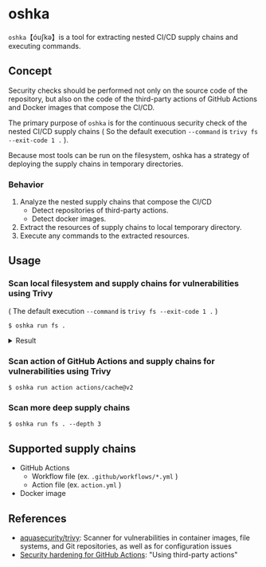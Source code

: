 # oshka

`oshka`【óuʃkə】is a tool for extracting nested CI/CD supply chains and executing commands.

## Concept

Security checks should be performed not only on the source code of the repository, but also on the code of the third-party actions of GitHub Actions and Docker images that compose the CI/CD.

The primary purpose of `oshka` is for the continuous security check of the nested CI/CD supply chains ( So the default execution `--command` is `trivy fs --exit-code 1 .` ).

Because most tools can be run on the filesystem, oshka has a strategy of deploying the supply chains in temporary directories.

### Behavior

1. Analyze the nested supply chains that compose the CI/CD
    - Detect repositories of third-party actions.
    - Detect docker images.
2. Extract the resources of supply chains to local temporary directory.
2. Execute any commands to the extracted resources.

## Usage

### Scan local filesystem and supply chains for vulnerabilities using Trivy

( The default execution `--command` is `trivy fs --exit-code 1 .` )

``` console
$ oshka run fs .
```

<details>

<summary>Result</summary>

``` console
$ oshka run fs .
2021-08-18T01:44:09+09:00 [INFO] Create temporary directory for extracting supply chains: /var/folders/fp/hk95_wsj7s18mmc9drvrxdp1tt294n/T/
2021-08-18T01:44:09+09:00 [INFO] Extract local . to /var/folders/fp/hk95_wsj7s18mmc9drvrxdp1tt294n/T/local-cdb4ee2
2021-08-18T01:44:09+09:00 [INFO] Run `trivy fs --exit-code 1 .` on /var/folders/fp/hk95_wsj7s18mmc9drvrxdp1tt294n/T/local-cdb4ee2
2021-08-18T01:44:09.265+0900    INFO    Using your github token
2021-08-18T01:44:09.318+0900    INFO    Number of language-specific files: 1
2021-08-18T01:44:09.318+0900    INFO    Detecting gomod vulnerabilities...

go.sum (gomod)
==============
Total: 3 (UNKNOWN: 2, LOW: 0, MEDIUM: 1, HIGH: 0, CRITICAL: 0)

+------------------+------------------+----------+-------------------+---------------+---------------------------------------+
|     LIBRARY      | VULNERABILITY ID | SEVERITY | INSTALLED VERSION | FIXED VERSION |                 TITLE                 |
+------------------+------------------+----------+-------------------+---------------+---------------------------------------+
| gopkg.in/yaml.v2 | CVE-2019-11254   | MEDIUM   | 2.2.2             | v2.2.8        | kubernetes: Denial of                 |
|                  |                  |          |                   |               | service in API server via             |
|                  |                  |          |                   |               | crafted YAML payloads by...           |
|                  |                  |          |                   |               | -->avd.aquasec.com/nvd/cve-2019-11254 |
+                  +------------------+----------+                   +---------------+---------------------------------------+
|                  | GMS-2019-2       | UNKNOWN  |                   | v2.2.3        | XML Entity Expansion                  |
+                  +------------------+          +                   +               +---------------------------------------+
|                  | GO-2021-0061     |          |                   |               |                                       |
+------------------+------------------+----------+-------------------+---------------+---------------------------------------+
2021-08-18T01:44:09+09:00 [INFO] Detect action actions/setup-go@v1 from /var/folders/fp/hk95_wsj7s18mmc9drvrxdp1tt294n/T/local-cdb4ee2
2021-08-18T01:44:09+09:00 [INFO] Detect action actions/checkout@v1 from /var/folders/fp/hk95_wsj7s18mmc9drvrxdp1tt294n/T/local-cdb4ee2
2021-08-18T01:44:09+09:00 [INFO] Detect action codecov/codecov-action@v1 from /var/folders/fp/hk95_wsj7s18mmc9drvrxdp1tt294n/T/local-cdb4ee2
2021-08-18T01:44:09+09:00 [INFO] Detect action actions/checkout@v2 from /var/folders/fp/hk95_wsj7s18mmc9drvrxdp1tt294n/T/local-cdb4ee2
2021-08-18T01:44:09+09:00 [INFO] Extract action actions/setup-go@v1 to /var/folders/fp/hk95_wsj7s18mmc9drvrxdp1tt294n/T/actions/setup-go@v1
Enumerating objects: 1017, done.
Counting objects: 100% (15/15), done.
Compressing objects: 100% (14/14), done.
Total 1017 (delta 8), reused 2 (delta 1), pack-reused 1002
2021-08-18T01:44:10+09:00 [INFO] Run `trivy fs --exit-code 1 .` on /var/folders/fp/hk95_wsj7s18mmc9drvrxdp1tt294n/T/actions/setup-go@v1
2021-08-18T01:44:10.866+0900    INFO    Using your github token
2021-08-18T01:44:10.922+0900    INFO    Number of language-specific files: 1
2021-08-18T01:44:10.922+0900    INFO    Detecting npm vulnerabilities...

package-lock.json (npm)
=======================
Total: 1 (UNKNOWN: 0, LOW: 0, MEDIUM: 0, HIGH: 1, CRITICAL: 0)

+------------+------------------+----------+-------------------+---------------+---------------------------------------+
|  LIBRARY   | VULNERABILITY ID | SEVERITY | INSTALLED VERSION | FIXED VERSION |                 TITLE                 |
+------------+------------------+----------+-------------------+---------------+---------------------------------------+
| underscore | CVE-2021-23358   | HIGH     | 1.8.3             | 1.12.1        | nodejs-underscore: Arbitrary code     |
|            |                  |          |                   |               | execution via the template function   |
|            |                  |          |                   |               | -->avd.aquasec.com/nvd/cve-2021-23358 |
+------------+------------------+----------+-------------------+---------------+---------------------------------------+
2021-08-18T01:44:10+09:00 [INFO] Extract action actions/checkout@v1 to /var/folders/fp/hk95_wsj7s18mmc9drvrxdp1tt294n/T/actions/checkout@v1
Enumerating objects: 992, done.
Counting objects: 100% (22/22), done.
Compressing objects: 100% (16/16), done.
Total 992 (delta 9), reused 9 (delta 6), pack-reused 970
2021-08-18T01:44:12+09:00 [INFO] Run `trivy fs --exit-code 1 .` on /var/folders/fp/hk95_wsj7s18mmc9drvrxdp1tt294n/T/actions/checkout@v1
2021-08-18T01:44:12.327+0900    INFO    Using your github token
2021-08-18T01:44:12.380+0900    INFO    Number of language-specific files: 0
2021-08-18T01:44:12+09:00 [INFO] Extract action codecov/codecov-action@v1 to /var/folders/fp/hk95_wsj7s18mmc9drvrxdp1tt294n/T/codecov/codecov-action@v1
Enumerating objects: 3873, done.
Counting objects: 100% (838/838), done.
Compressing objects: 100% (326/326), done.
Total 3873 (delta 618), reused 669 (delta 509), pack-reused 3035
2021-08-18T01:44:14+09:00 [INFO] Run `trivy fs --exit-code 1 .` on /var/folders/fp/hk95_wsj7s18mmc9drvrxdp1tt294n/T/codecov/codecov-action@v1
2021-08-18T01:44:14.582+0900    INFO    Using your github token
2021-08-18T01:44:14.642+0900    INFO    Number of language-specific files: 1
2021-08-18T01:44:14.642+0900    INFO    Detecting npm vulnerabilities...

package-lock.json (npm)
=======================
Total: 1 (UNKNOWN: 0, LOW: 0, MEDIUM: 0, HIGH: 1, CRITICAL: 0)

+------------+------------------+----------+-------------------+---------------+---------------------------------------+
|  LIBRARY   | VULNERABILITY ID | SEVERITY | INSTALLED VERSION | FIXED VERSION |                 TITLE                 |
+------------+------------------+----------+-------------------+---------------+---------------------------------------+
| path-parse | CVE-2021-23343   | HIGH     | 1.0.6             | 1.0.7         | nodejs-path-parse:                    |
|            |                  |          |                   |               | ReDoS via splitDeviceRe,              |
|            |                  |          |                   |               | splitTailRe and splitPathRe           |
|            |                  |          |                   |               | -->avd.aquasec.com/nvd/cve-2021-23343 |
+------------+------------------+----------+-------------------+---------------+---------------------------------------+
2021-08-18T01:44:14+09:00 [INFO] Extract action actions/checkout@v2 to /var/folders/fp/hk95_wsj7s18mmc9drvrxdp1tt294n/T/actions/checkout@v2
Enumerating objects: 992, done.
Counting objects: 100% (22/22), done.
Compressing objects: 100% (16/16), done.
Total 992 (delta 9), reused 9 (delta 6), pack-reused 970
2021-08-18T01:44:15+09:00 [INFO] Run `trivy fs --exit-code 1 .` on /var/folders/fp/hk95_wsj7s18mmc9drvrxdp1tt294n/T/actions/checkout@v2
2021-08-18T01:44:15.828+0900    INFO    Using your github token
2021-08-18T01:44:15.892+0900    INFO    Number of language-specific files: 1
2021-08-18T01:44:15.892+0900    INFO    Detecting npm vulnerabilities...

package-lock.json (npm)
=======================
Total: 3 (UNKNOWN: 0, LOW: 0, MEDIUM: 2, HIGH: 1, CRITICAL: 0)

+---------------+------------------+----------+-------------------+---------------------+---------------------------------------+
|    LIBRARY    | VULNERABILITY ID | SEVERITY | INSTALLED VERSION |    FIXED VERSION    |                 TITLE                 |
+---------------+------------------+----------+-------------------+---------------------+---------------------------------------+
| @actions/core | CVE-2020-15228   | MEDIUM   | 1.1.3             | 1.2.6               | Environment Variable                  |
|               |                  |          |                   |                     | Injection in GitHub Actions           |
|               |                  |          |                   |                     | -->avd.aquasec.com/nvd/cve-2020-15228 |
+---------------+------------------+          +-------------------+---------------------+---------------------------------------+
| node-fetch    | CVE-2020-15168   |          | 2.6.0             | 3.0.0-beta.9, 2.6.1 | node-fetch: size of data after        |
|               |                  |          |                   |                     | fetch() JS thread leads to DoS        |
|               |                  |          |                   |                     | -->avd.aquasec.com/nvd/cve-2020-15168 |
+---------------+------------------+----------+-------------------+---------------------+---------------------------------------+
| underscore    | CVE-2021-23358   | HIGH     | 1.8.3             | 1.12.1              | nodejs-underscore: Arbitrary code     |
|               |                  |          |                   |                     | execution via the template function   |
|               |                  |          |                   |                     | -->avd.aquasec.com/nvd/cve-2021-23358 |
+---------------+------------------+----------+-------------------+---------------------+---------------------------------------+
2021-08-18T01:44:15+09:00 [INFO] Cleanup temporary directory for extracting supply chains: /var/folders/fp/hk95_wsj7s18mmc9drvrxdp1tt294n/T/

Run results
===========
+---------------------------+--------+-----------+
|           NAME            |  TYPE  | EXIT CODE |
+---------------------------+--------+-----------+
| .                         | local  | 1         |
| actions/setup-go@v1       | action | 1         |
| actions/checkout@v1       | action | 0         |
| codecov/codecov-action@v1 | action | 1         |
| actions/checkout@v2       | action | 1         |
+---------------------------+--------+-----------+
$
```

</details>

### Scan action of GitHub Actions and supply chains for vulnerabilities using Trivy

``` console
$ oshka run action actions/cache@v2
```

### Scan more deep supply chains

``` console
$ oshka run fs . --depth 3
```

## Supported supply chains

- GitHub Actions
    - Workflow file (ex. `.github/workflows/*.yml` )
    - Action file (ex. `action.yml` )
- Docker image

## References

- [aquasecurity/trivy](https://github.com/aquasecurity/trivy): Scanner for vulnerabilities in container images, file systems, and Git repositories, as well as for configuration issues
- [Security hardening for GitHub Actions](https://docs.github.com/en/actions/learn-github-actions/security-hardening-for-github-actions#using-third-party-actions): "Using third-party actions"

